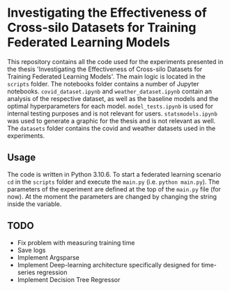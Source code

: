 # Investigating the Effectiveness of Cross-silo Datasets for Training Federated Learning Models
This repository contains all the code used for the experiments presented in the thesis 'Investigating the Effectiveness of Cross-silo Datasets for Training Federated Learning Models'. The main logic is located in the `scripts` folder. The notebooks folder contains a number of Jupyter notebooks. `covid_dataset.ipynb` and `weather_dataset.ipynb` contain an analysis of the respective dataset, as well as the baseline models and the optimal hyperparameters for each model. `model_tests.ipynb` is used for internal testing purposes and is not relevant for users. `statsmodels.ipynb` was used to generate a graphic for the thesis and is not relevant as well. The `datasets` folder contains the covid and weather datasets used in the experiments.

## Usage
The code is written in Python 3.10.6.
To start a federated learning scenario `cd` in the `scripts` folder and execute the `main.py` (i.e. `python main.py`). The parameters of the experiment are defined at the top of the `main.py` file (for now). At the moment the parameters are changed by changing the string inside the variable.

## TODO
- Fix problem with measuring training time
- Save logs
- Implement Argsparse
- Implement Deep-learning architecture specifically designed for time-series regression
- Implement Decision Tree Regressor